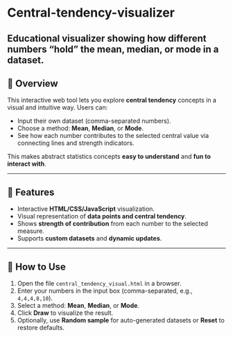 # Central-tendency-visualizer
Educational visualizer showing how different numbers “hold” the mean, median, or mode in a dataset.
---

## 🔹 Overview
This interactive web tool lets you explore **central tendency** concepts in a visual and intuitive way. Users can:
- Input their own dataset (comma-separated numbers).
- Choose a method: **Mean**, **Median**, or **Mode**.
- See how each number contributes to the selected central value via connecting lines and strength indicators.

This makes abstract statistics concepts **easy to understand** and **fun to interact with**.

---

## 🔹 Features
- Interactive **HTML/CSS/JavaScript** visualization.
- Visual representation of **data points and central tendency**.
- Shows **strength of contribution** from each number to the selected measure.
- Supports **custom datasets** and **dynamic updates**.

---

## 🔹 How to Use
1. Open the file `central_tendency_visual.html` in a browser.
2. Enter your numbers in the input box (comma-separated, e.g., `4,4,4,8,10`).
3. Select a method: **Mean**, **Median**, or **Mode**.
4. Click **Draw** to visualize the result.
5. Optionally, use **Random sample** for auto-generated datasets or **Reset** to restore defaults.
